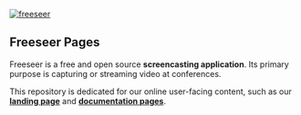 [![freeseer](https://github.com/Freeseer/freeseer.github.com/raw/master/img/banner.png "Freeseer by FOSSLC")](http://freeseer.github.com)

## Freeseer Pages

Freeseer is a free and open source **screencasting application**.
Its primary purpose is capturing or streaming video at conferences.

This repository is dedicated for our online user-facing content,
such as our [**landing page**](http://freeseer.github.com) and
[**documentation pages**](http://freeseer.github.com/docs).